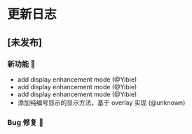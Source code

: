 # 更新日志

## [未发布]
### 新功能 🎉
- add display enhancement mode (@Yibie)
- add display enhancement mode (@Yibie)
- add display enhancement mode (@Yibie)
- 添加纯编号显示的显示方法，基于 overlay 实现 (@unknown)

### Bug 修复 🐛
